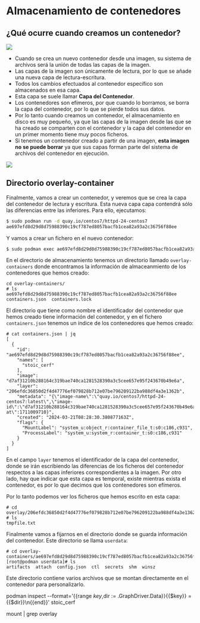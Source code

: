 # Almacenamiento de contenedores

## ¿Qué ocurre cuando creamos un contenedor?

![ ](img/layers.png)

* Cuando se crea un nuevo contenedor desde una imagen, su sistema de archivos será la unión de todas las capas de la imagen. 
* Las capas de la imagen son únicamente de lectura, por lo que se añade una nueva capa de lectura-escritura. 
* Todos los cambios efectuados al contenedor específico son almacenados en esa capa.
* Esta capa se suele llamar **Capa del Contenedor**.
* Los contenedores son efímeros, por que cuando lo borramos, se borra la capa del contenedor, por lo que se pierde todos sus datos.
* Por lo tanto cuando creamos un contenedor, el almacenamiento en disco es muy pequeño, ya que las capas de la imagen desde las que se ha creado se comparten con el contenedor y la capa del contenedor en un primer momento tiene muy pocos ficheros.
* Si tenemos un contenedor creado a partir de una imagen, **esta imagen no se puede borrar** ya que sus capas forman parte del sistema de archivos del contenedor en ejecución.

![ ](img/layers2.png)



## Directorio overlay-container

Finalmente, vamos a crear un contenedor, y veremos que se crea la capa del contenedor de lectura y escritura. Esta nueva capa  capa contendrá sólo las diferencias entre las inferiores. Para ello, ejecutamos:
 
```bash
$ sudo podman run -d quay.io/centos7/httpd-24-centos7
ae697efd8d29d8d75988390c19cf787ed8057bacfb1cea82a93a2c36756f88ee
```

Y vamos a crear un fichero en el nuevo contenedor:

```bash
$ sudo podman exec ae697efd8d29d8d75988390c19cf787ed8057bacfb1cea82a93a2c36756f88ee bash -c "echo 'Ejemplo Podman' > /tmp/tmpfile.txt"
```

En el directorio de almacenamiento tenemos un directorio llamado `overlay-containers` donde encontramos la información de almaceanmiento de los contenedores que hemos creado:

```
cd overlay-containers/
# ls
ae697efd8d29d8d75988390c19cf787ed8057bacfb1cea82a93a2c36756f88ee  containers.json  containers.lock
```

El directorio que tiene como nombre el identificador del contenedor que hemos creado tiene información del contenedor, y en el fichero `containers.json` tenemos un índice de los contenedores que hemos creado:

```
# cat containers.json | jq
[
  {
    "id": "ae697efd8d29d8d75988390c19cf787ed8057bacfb1cea82a93a2c36756f88ee",
    "names": [
      "stoic_cerf"
    ],
    "image": "d7af31210b288164c319bae740ca1281528390a3c5cee657e95f243670b49e6a",
    "layer": "206efdc36850d2f4d47776ef079828b712e07be796209122ba988df4a3e1362b",
    "metadata": "{\"image-name\":\"quay.io/centos7/httpd-24-centos7:latest\",\"image-id\":\"d7af31210b288164c319bae740ca1281528390a3c5cee657e95f243670b49e6a\",\"name\":\"stoic_cerf\",\"created-at\":1711009710}",
    "created": "2024-03-21T08:28:30.380877163Z",
    "flags": {
      "MountLabel": "system_u:object_r:container_file_t:s0:c186,c931",
      "ProcessLabel": "system_u:system_r:container_t:s0:c186,c931"
    }
  }
]
```
En el campo `layer` tenemos el identificador de la capa del contenedor, donde se irán escribiendo las diferencias de los ficheros del contenedor respectos a las capas inferiores correspondientes a la imagen. Por otro lado, hay que indicar que esta capa es temporal, existe mientras exista el contenedor, es por lo que decimos que los contenedores son efímeros.


Por lo tanto podemos ver los ficheros que hemos escrito en esta capa:

```
# cd overlay/206efdc36850d2f4d47776ef079828b712e07be796209122ba988df4a3e1362b/diff/tmp/
# ls
tmpfile.txt
```

Finalmente vamos a fijarnos en el directorio donde se guarda información del contenedor. Este directorio se llama `userdata`:

```
# cd overlay-containers/ae697efd8d29d8d75988390c19cf787ed8057bacfb1cea82a93a2c36756f88ee/userdata/
[root@podman userdata]# ls
artifacts  attach  config.json  ctl  secrets  shm  winsz
```

Este directorio contiene varios archivos que se montan directamente en el contenedor para personalizarlo.


podman inspect --format='{{range $key,$dir := .GraphDriver.Data}}{{$key}} = {{$dir}}\n{{end}}'  stoic_cerf


mount | grep overlay

